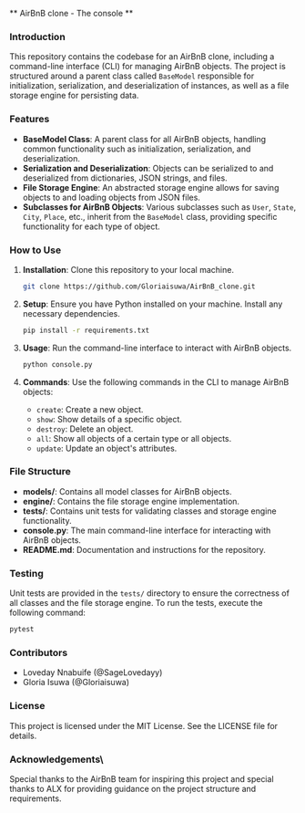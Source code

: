 ** AirBnB clone - The console **

### Introduction
This repository contains the codebase for an AirBnB clone, including a command-line interface (CLI) for managing AirBnB objects. The project is structured around a parent class called `BaseModel` responsible for initialization, serialization, and deserialization of instances, as well as a file storage engine for persisting data.

### Features
- **BaseModel Class**: A parent class for all AirBnB objects, handling common functionality such as initialization, serialization, and deserialization.
- **Serialization and Deserialization**: Objects can be serialized to and deserialized from dictionaries, JSON strings, and files.
- **File Storage Engine**: An abstracted storage engine allows for saving objects to and loading objects from JSON files.
- **Subclasses for AirBnB Objects**: Various subclasses such as `User`, `State`, `City`, `Place`, etc., inherit from the `BaseModel` class, providing specific functionality for each type of object.

### How to Use
1. **Installation**: Clone this repository to your local machine.
   ```bash
   git clone https://github.com/Gloriaisuwa/AirBnB_clone.git
   ```

2. **Setup**: Ensure you have Python installed on your machine. Install any necessary dependencies.
   ```bash
   pip install -r requirements.txt
   ```

3. **Usage**: Run the command-line interface to interact with AirBnB objects.
   ```bash
   python console.py
   ```

4. **Commands**: Use the following commands in the CLI to manage AirBnB objects:
   - `create`: Create a new object.
   - `show`: Show details of a specific object.
   - `destroy`: Delete an object.
   - `all`: Show all objects of a certain type or all objects.
   - `update`: Update an object's attributes.

### File Structure
- **models/**: Contains all model classes for AirBnB objects.
- **engine/**: Contains the file storage engine implementation.
- **tests/**: Contains unit tests for validating classes and storage engine functionality.
- **console.py**: The main command-line interface for interacting with AirBnB objects.
- **README.md**: Documentation and instructions for the repository.

### Testing
Unit tests are provided in the `tests/` directory to ensure the correctness of all classes and the file storage engine. To run the tests, execute the following command:
```bash
pytest
```

### Contributors
- Loveday Nnabuife (@SageLovedayy)
- Gloria Isuwa (@Gloriaisuwa)
### License
This project is licensed under the MIT License. See the LICENSE file for details.

### Acknowledgements\
Special thanks to the AirBnB team for inspiring this project and special thanks to ALX for providing guidance on the project structure and requirements.
